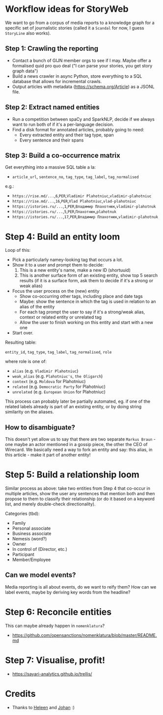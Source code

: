 
# Workflow ideas for StoryWeb

We want to go from a corpus of media reports to a knowledge graph for a specific set of journalistic stories (called it a `Scandal` for now, I guess `StoryLine` also works).

## Step 1: Crawling the reporting

* Contact a bunch of GIJN member orgs to see if I may. Maybe offer a formalised quid pro quo deal ("I can parse your stories, you get story graph data")
* Build a news crawler in async Python, store everything to a SQL database that allows for incremental crawls.
* Output articles with metadata (https://schema.org/Article) as a JSONL file.


## Step 2: Extract named entities

* Run a competition between spaCy and SparkNLP, decide if we always want to run both of if it's a per-language decision.
* Find a disk format for annotated articles, probably going to need:
    * Every extracted entity and their tag type, span
    * Every sentence and their spans


## Step 3: Build a co-occurrence matrix 

Get everything into a massive SQL table a la:

* `article_url`, `sentence_no`, `tag_type`, `tag_label`, `tag_normalised`

e.g.:

* `https://rise.md/...`,`6`,`PER`,`Vladimir Plahotniuc`,`vladimir-plahotniuc`
* `https://rise.md/...`,`16`,`PER`,`Vlad Plahotniuc`,`vlad-plahotniuc`
* `https://istories.ru/...`,`1`,`PER`,`Владимир Плахотнюк`,`vladimir-plahotnuk`
* `https://istories.ru/...`,`5`,`PER`,`Плахотнюк`,`plahotnuk`
* `https://istories.ru/...`,`17`,`PER`,`Владимир Плахотнюк`,`vladimir-plahotnuk`


# Step 4: Build an entity loom

Loop of this:

* Pick a particularly namey-looking tag that occurs a lot.
* Show it to a user and prompt them to decide:
    1. This is a new entity's name, make a new ID (shortuuid)
    2. This is another surface form of an existing entity, show top 5 search results (if it is a surface form, ask them to decide if it's a strong or weak alias)
* Focus the user process on the (new) entity
    * Show co-occurring other tags, including place and date tags
    * Maybe: show the sentence in which the tag is used in relation to an alias of the entity
    * For each tag prompt the user to say if it's a strong/weak alias, context or related entity or unrelated tag
    * Allow the user to finish working on this entity and start with a new one
* Start over.

Resulting table:

`entity_id`, `tag_type`, `tag_label`, `tag_normalised`, `role`

where role is one of:

* `alias` (e.g. `Vladimir Plahotniuc`)
* `weak_alias` (e.g. `Plahotniuc's`, `the Oligarch`)
* `context` (e.g. `Moldova` for Plahotniuc)
* `related` (e.g. `Democratic Party` for Plahotniuc)
* `unrelated` (e.g. `European Union` for Plahotniuc)

This process can probably later be partially automated, eg. if one of the related labels already is part of an existing entity, or by doing string similarity on the aliases.

## How to disambiguate?

This doesn't yet allow us to say that there are two separate `Markus Braun` - one maybe an actor mentioned in a gossip piece, the other the CEO of Wirecard. We basically need a way to fork an entity and say: this alias, in this article - make it part of another entity! 


# Step 5: Build a relationship loom

Similar process as above: take two entities from Step 4 that co-occur in multiple articles, show the user any sentences that mention both and then propose to them to classify their relationship (or do it based on a keyword list, and merely double-check directionality). 

Categories (tbd):

* Family
* Personal associate
* Business associate
* Nemesis (word?)
* Owner
* In control of (Director, etc.)
* Participant
* Member/Employee


## Can we model events?

Media reporting is all about events, do we want to reify them? How can we label events, maybe by deriving key words from the headline?


# Step 6: Reconcile entities

This can maybe already happen in `nomenklatura`?

* https://github.com/opensanctions/nomenklatura/blob/master/README.md


# Step 7: Visualise, profit! 

* https://sayari-analytics.github.io/trellis/


# Credits

* Thanks to [Heleen](https://twitter.com/heleenemanuel) and [Johan](https://johanschuijt.nl/) :) 